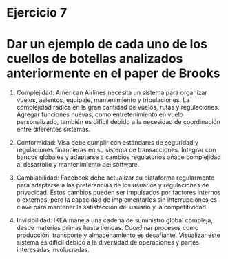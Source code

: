 # Ejercicio 7

# Dar un ejemplo de cada uno de los cuellos de botellas analizados anteriormente en el paper de Brooks

1. Complejidad:
American Airlines necesita un sistema para organizar vuelos, asientos, equipaje, mantenimiento y tripulaciones. La complejidad radica en la gran cantidad de vuelos, rutas y regulaciones. Agregar funciones nuevas, como entretenimiento en vuelo personalizado, también es difícil debido a la necesidad de coordinación entre diferentes sistemas.

2. Conformidad:
Visa debe cumplir con estándares de seguridad y regulaciones financieras en su sistema de transacciones. Integrar con bancos globales y adaptarse a cambios regulatorios añade complejidad al desarrollo y mantenimiento del software.

3. Cambiabilidad:
Facebook debe actualizar su plataforma regularmente para adaptarse a las preferencias de los usuarios y regulaciones de privacidad. Estos cambios pueden ser impulsados por factores internos o externos, pero la capacidad de implementarlos sin interrupciones es clave para mantener la satisfacción del usuario y la competitividad.

4. Invisibilidad:
IKEA maneja una cadena de suministro global compleja, desde materias primas hasta tiendas. Coordinar procesos como producción, transporte y almacenamiento es desafiante. Visualizar este sistema es difícil debido a la diversidad de operaciones y partes interesadas involucradas.